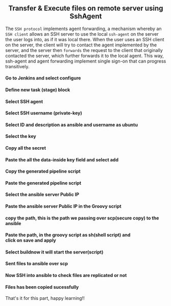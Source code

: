 <div align="center">

## Transfer & Execute files on remote server using SshAgent
  
</div>

The `SSH protocol` implements agent forwarding, a mechanism whereby an `SSH client` allows an SSH server to use the local `ssh-agent` on the server the user logs into, as if it was local there. When the user uses an SSH client on the server, the client will try to contact the agent implemented by the server, and the server then `forwards` the request to the client that originally contacted the server, which further forwards it to the local agent. This way, ssh-agent and agent forwarding implement single sign-on that can progress transitively.

#### Go to Jenkins and select configure

#### Define new task (stage) block

#### Select SSH agent

#### Select SSH username (private-key)

#### Select ID and description as ansible and username as ubuntu

#### Select the key

#### Copy all the secret

#### Paste the all the data-inside key field and select add

#### Copy the generated pipeline script

#### Paste the generated pipeline script

#### Select the ansible server Public IP


#### Paste the ansible server Public IP in the Groovy script

#### copy the path, this is the path we passing over scp(secure copy) to the ansible


#### Paste the path, in the groovy script as sh(shell script) and <br>click on save and apply


#### Select buildnow it will start the server(script)

#### Sent files to ansible over scp 

#### Now SSH into ansible to check files are replicated or not

#### Files has been copied sucessfully

That's it for this part, happy learning!!

